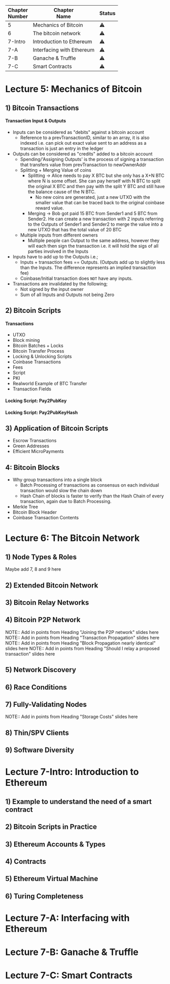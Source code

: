 | Chapter<br>Number | Chapter<br>Name           | Status    |
| ----------------- | ------------------------- | --------- |
| 5                 | Mechanics of Bitcoin      | :warning: |
| 6                 | The bitcoin network       | :warning: |
| 7-Intro           | Introduction to Ethereum  | :warning: |
| 7-A               | Interfacing with Ethereum | :warning: |
| 7-B               | Ganache & Truffle         | :warning: |
| 7-C               | Smart Contracts           | :warning: |

# Lecture 5: Mechanics of Bitcoin
## 1) Bitcoin Transactions
#### Transaction Input & Outputs
- Inputs can be considered as "debits" against a bitcoin account
	- Reference to a prevTransactionID, similar to an array, it is also indexed i.e. can pick out exact value sent to an address as a transaction is just an entry in the ledger
- Outputs can be considered as "credits" added to a bitcoin account
	- Spending/'Assigning Outputs' is the process of signing a transaction that transfers value from prevTransaction to newOwnerAddr
	- Splitting + Merging Value of coins
		- Splitting -> Alice needs to pay X BTC but she only has a X+N BTC where N is some offset. She can pay herself with N BTC to split the original X BTC and then pay with the split Y BTC and still have the balance cause of the N BTC.
			- No new coins are generated, just a new UTXO with the smaller value that can be traced back to the original coinbase reward value.
		- Merging -> Bob got paid 15 BTC from Sender1 and 5 BTC from Sender2. He can create a new transaction with 2 inputs referring to the Outputs of Sender1 and Sender2 to merge the value into a new UTXO that has the total value of 20 BTC
	- Multiple inputs from different owners
		- Multiple people can Output to the same address, however they will each then sign the transaction i.e. it will hold the sigs of all parties involved in the Inputs
- Inputs have to add up to the Outputs i.e.;
	- Inputs + transaction fees == Outputs. (Outputs add up to slightly less than the Inputs. The difference represents an implied transaction fee)
	- Coinbase/Initial transaction does `NOT` have any inputs.
- Transactions are invalidated by the following;
	- Not signed by the input owner
	- Sum of all Inputs and Outputs not being Zero
## 2) Bitcoin Scripts
#### Transactions
- UTXO
- Block mining
- Bitcoin Batches + Locks
- Bitcoin Transfer Process
- Locking & Unlocking Scripts
- Coinbase Transactions
- Fees
- Script
- PKI
- Realworld Example of BTC Transfer
- Transaction Fields
#### Locking Script: Pay2PubKey
#### Locking Script: Pay2PubKeyHash
## 3) Application of Bitcoin Scripts
- Escrow Transactions
- Green Addresses
- Efficient MicroPayments
## 4: Bitcoin Blocks
- Why group transactions into a single block
	- Batch Processing of transactions as consensus on each individual transaction would slow the chain down
	- Hash Chain of blocks is faster to verify than the Hash Chain of every transaction, again due to Batch Processing.
- Merkle Tree
- Bitcoin Block Header
- Coinbase Transaction Contents
# Lecture 6: The Bitcoin Network
## 1) Node Types & Roles
Maybe add 7, 8 and 9 here
## 2) Extended Bitcoin Network
## 3) Bitcoin Relay Networks
## 4) Bitcoin P2P Network
NOTE:: Add in points from Heading "Joining the P2P network" slides here
NOTE:: Add in points from Heading "Transaction Propagation" slides here
NOTE:: Add in points from Heading "Block Propagation nearly identical" slides here
NOTE:: Add in points from Heading "Should I relay a proposed transaction" slides here
## 5) Network Discovery
## 6) Race Conditions
## 7) Fully-Validating Nodes
NOTE:: Add in points from Heading "Storage Costs" slides here
## 8) Thin/SPV Clients
## 9) Software Diversity

# Lecture 7-Intro: Introduction to Ethereum
## 1) Example to understand the need of a smart contract
## 2) Bitcoin Scripts in Practice
## 3) Ethereum Accounts & Types
## 4) Contracts
## 5) Ethereum Virtual Machine
## 6) Turing Completeness
# Lecture 7-A: Interfacing with Ethereum
# Lecture 7-B: Ganache & Truffle
# Lecture 7-C: Smart Contracts